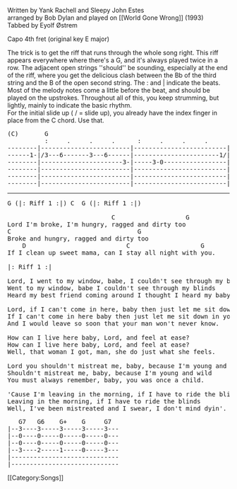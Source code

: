 Written by Yank Rachell and Sleepy John Estes<br>
arranged by Bob Dylan and played on [[World Gone Wrong]] (1993)<br>
Tabbed by Eyolf Østrem

Capo 4th fret (original key E major)

The trick is to get the riff that runs through the whole song
right. This riff appears everywhere where there's a G, and it's always
played twice in a row. The adjacent open strings ''should'' be
sounding, especially at the end of the riff, where you get the
delicious clash between the Bb of the third string and the B of the
open second string. The : and | indicate the beats. Most of the melody
notes come a little before the beat, and should be played on the
upstrokes. Throughout all of this, you keep strumming, but lightly,
mainly to indicate the basic rhythm. <br>
For the initial slide up ( / = slide up), you already have the index
finger in place from the C chord. Use that.

<pre class="tab">
(C)       G
          :     .     .     .      :     .     .     .
--------|------------------------|-------------------------|-------
------1-|/3---6-------3---6------|-----------------------1/|-3---6-
--------|----------------------3-|-----3-0-----------------|------- etc.
--------|------------------------|-------------------------|-------
--------|------------------------|-------------------------|-------
--------|------------------------|-------------------------|-------
</pre>

----
<pre class="verse">
G (|: Riff 1 :|) C  G (|: Riff 1 :|)

                            C                   G
Lord I'm broke, I'm hungry, ragged and dirty too
C                                  G
Broke and hungry, ragged and dirty too
    D                           C                   G
If I clean up sweet mama, can I stay all night with you.

|: Riff 1 :|

Lord, I went to my window, babe, I couldn't see through my blinds
Went to my window, babe I couldn't see through my blinds
Heard my best friend coming around I thought I heard my baby cry.

Lord, if I can't come in here, baby then just let me sit down in your door
If I can't come in here baby then just let me sit down in your door
And I would leave so soon that your man won't never know.

How can I live here baby, Lord, and feel at ease?
How can I live here baby, Lord, and feel at ease?
Well, that woman I got, man, she do just what she feels.

Lord you shouldn't mistreat me, baby, because I'm young and wild
Shouldn't mistreat me, baby, because I'm young and wild
You must always remember, baby, you was once a child.

'Cause I'm leaving in the morning, if I have to ride the blind
Leaving in the morning, if I have to ride the blinds
Well, I've been mistreated and I swear, I don't mind dyin'.
</pre>

<pre class="tab">
   G7   G6    G+    G     G7
|--3----3-----3-----3-----3---
|--0----0-----0-----0-----0---
|--0----0-----0-----0-----0---
|--3----2-----1-----0-----3---
|-----------------------------
|-----------------------------
</pre>

[[Category:Songs]]